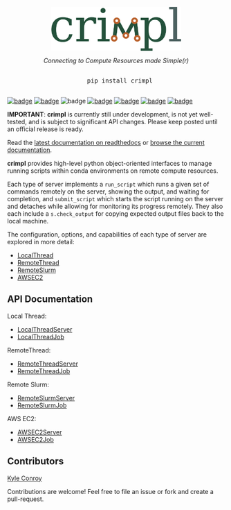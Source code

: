 <p align="center"><a href="http://crimpl.readthedocs.io"><img src="./images/crimpl.png" alt="crimpl logo" width="300px" align="center"/></a></p>

<p align="center" style="text-align:center"><i>Connecting to Compute Resources made Simple(r)</i></p>

<pre align="center" style="text-align:center; font-family:monospace; margin: 30px">
  pip install crimpl
</pre>



[![badge](https://img.shields.io/badge/github-kecnry%2Fcrimpl-blue.svg)](https://github.com/kecnry/crimpl)
[![badge](https://img.shields.io/badge/pip-crimpl-lightgray.svg)](https://pypi.org/project/crimpl/)
![badge](https://img.shields.io/badge/python-3.6+-blue.svg)
[![badge](https://img.shields.io/badge/license-GPL3-blue.svg)](https://github.com/kecnry/crimpl/blob/master/LICENSE)
[![badge](https://travis-ci.com/kecnry/crimpl.svg?branch=master)](https://travis-ci.com/kecnry/crimpl)
[![badge](https://img.shields.io/codecov/c/github/kecnry/crimpl)](https://codecov.io/gh/kecnry/crimpl)
[![badge](https://readthedocs.org/projects/crimpl/badge/?version=latest)](https://crimpl.readthedocs.io/en/latest/?badge=latest)


**IMPORTANT**: **crimpl** is currently still under development, is not yet well-tested, and is subject to significant API changes.  Please keep posted until an official release is ready.

Read the [latest documentation on readthedocs](https://crimpl.readthedocs.io) or [browse the current documentation](./docs/index.md).


**crimpl** provides high-level python object-oriented interfaces to manage running scripts within conda environments on remote compute resources.

Each type of server implements a `run_script` which runs a given set of commands remotely on the server, showing the output, and waiting for completion, and `submit_script` which starts the script running on the server and detaches while allowing for monitoring its progress remotely.  They also each include a `s.check_output` for copying expected output files back to the local machine.

The configuration, options, and capabilities of each type of server are explored in more detail:

* [LocalThread](LocalThread.md)
* [RemoteThread](RemoteThread.md)
* [RemoteSlurm](RemoteSlurm.md)
* [AWSEC2](AWSEC2.md)


## API Documentation

Local Thread:

* [LocalThreadServer](./api/LocalThreadServer.md)
* [LocalThreadJob](./api/LocalThreadJob.md)


RemoteThread:

* [RemoteThreadServer](./api/RemoteThreadServer.md)
* [RemoteThreadJob](./api/RemoteThreadJob.md)


Remote Slurm:

* [RemoteSlurmServer](./api/RemoteSlurmServer.md)
* [RemoteSlurmJob](./api/RemoteSlurmJob.md)


AWS EC2:

* [AWSEC2Server](./api/AWSEC2Server.md)
* [AWSEC2Job](./api/AWSEC2Job.md)





## Contributors

[Kyle Conroy](https://github.com/kecnry)

Contributions are welcome!  Feel free to file an issue or fork and create a pull-request.
